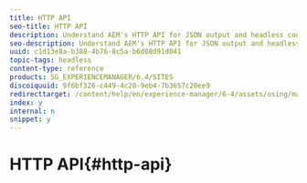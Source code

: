 ```yaml
---
title: HTTP API
seo-title: HTTP API
description: Understand AEM's HTTP API for JSON output and headless content management.
seo-description: Understand AEM's HTTP API for JSON output and headless content management.
uuid: c1d13e8a-b388-4b76-8c5a-b6d08d91d041
topic-tags: headless
content-type: reference
products: SG_EXPERIENCEMANAGER/6.4/SITES
discoiquuid: 9f6bf326-c449-4c28-9eb4-7b3657c20ee9
redirecttarget: /content/help/en/experience-manager/6-4/assets/using/mac-api-assets
index: y
internal: n
snippet: y
---
```


# HTTP API{#http-api}

